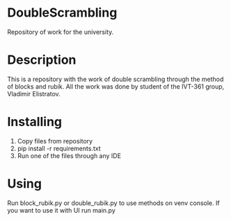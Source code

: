 # DoubleScrambling
Repository of work for the university.

# Description
This is a repository with the work of double scrambling through the method of blocks and rubik.
All the work was done by student of the IVT-361 group, Vladimir Elistratov.

# Installing
1. Copy files from repository
2. pip install -r requirements.txt
3. Run one of the files through any IDE

# Using
Run block_rubik.py or double_rubik.py to use methods on venv console.
If you want to use it with UI run main.py
